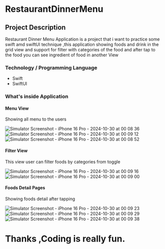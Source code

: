 # RestaurantDinnerMenu

## Project Description
Restaurant Dinner Menu Application is a project that i want to practice some swift amd swiftUI technique ,this application showing foods and drink in the grid view and support for filter with categories of the food and after tap to the food you can see ingredient of food in another View  

### Technology / Programming Language 
- Swift
- SwiftUI

### What's inside Application 

#### Menu View

Showing all menu to the users

![Simulator Screenshot - iPhone 16 Pro - 2024-10-30 at 00 08 36](https://github.com/user-attachments/assets/fba8c245-2098-4753-af3d-f8a023cffd34)
![Simulator Screenshot - iPhone 16 Pro - 2024-10-30 at 00 09 12](https://github.com/user-attachments/assets/0a4693b2-9039-45ab-85ed-b613f5863537)
![Simulator Screenshot - iPhone 16 Pro - 2024-10-30 at 00 08 52](https://github.com/user-attachments/assets/c1d78789-f260-4a33-8d29-a5ad3d1a92a2)

#### Filter View

This view user can filter foods by categories from toggle 

![Simulator Screenshot - iPhone 16 Pro - 2024-10-30 at 00 09 16](https://github.com/user-attachments/assets/9d865857-e1e0-40dd-ad6f-15cca8e785e7)
![Simulator Screenshot - iPhone 16 Pro - 2024-10-30 at 00 09 00](https://github.com/user-attachments/assets/66f16d3b-978f-4194-8cf7-c3e218cd9961)


#### Foods Detail Pages

Showing foods detail after tapping 

![Simulator Screenshot - iPhone 16 Pro - 2024-10-30 at 00 09 23](https://github.com/user-attachments/assets/dffca5a0-0c01-4d8d-b3e7-835f9087e77e)
![Simulator Screenshot - iPhone 16 Pro - 2024-10-30 at 00 09 29](https://github.com/user-attachments/assets/b6b00562-2a21-4a60-b0d0-87b3c0584d73)
![Simulator Screenshot - iPhone 16 Pro - 2024-10-30 at 00 09 38](https://github.com/user-attachments/assets/e5f1e0c0-98ca-4534-944e-cdc4ac344b2e)


# Thanks ,Coding is really fun.
